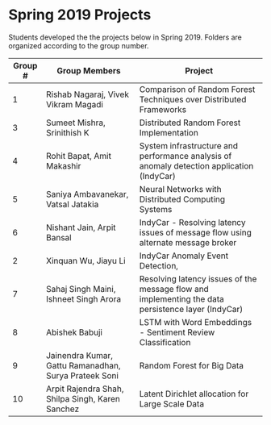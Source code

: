 # Spring 2019 Projects
Students developed the the projects below in Spring 2019. Folders are organized according to the group number.

| Group # | Group Members                                          | Project                                                      |
| ------- | ------------------------------------------------------ | ------------------------------------------------------------ |
| 1       | Rishab Nagaraj, Vivek Vikram Magadi                    | Comparison of Random Forest Techniques over Distributed Frameworks |
| 3       | Sumeet Mishra, Srinithish K                            | Distributed Random Forest Implementation                     |
| 4       | Rohit Bapat, Amit Makashir                             | System infrastructure and performance analysis of anomaly detection application (IndyCar) |
| 5       | Saniya Ambavanekar, Vatsal Jatakia                     | Neural Networks with Distributed Computing Systems           |
| 6       | Nishant Jain, Arpit Bansal                             | IndyCar - Resolving latency issues of message flow using alternate message broker |
| 2       | Xinquan Wu, Jiayu Li                                   | IndyCar Anomaly Event Detection,                             |
| 7       | Sahaj Singh Maini, Ishneet Singh Arora                 | Resolving latency issues of the message flow and implementing the data persistence layer (IndyCar) |
| 8       | Abishek Babuji                                         | LSTM with Word Embeddings - Sentiment Review Classification  |
| 9       | Jainendra Kumar, Gattu Ramanadhan,  Surya Prateek Soni | Random Forest for Big Data                                   |
| 10      | Arpit Rajendra Shah, Shilpa Singh,  Karen Sanchez      | Latent Dirichlet allocation for Large Scale Data             |